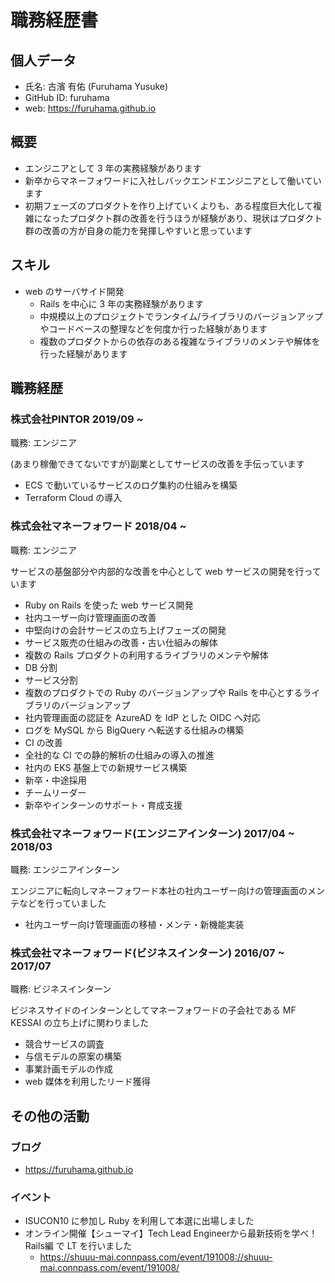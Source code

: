 # 職務経歴書

## 個人データ

- 氏名: 古濱 有佑 (Furuhama Yusuke)
- GitHub ID: furuhama
- web: https://furuhama.github.io

## 概要

- エンジニアとして 3 年の実務経験があります
- 新卒からマネーフォワードに入社しバックエンドエンジニアとして働いています
- 初期フェーズのプロダクトを作り上げていくよりも、ある程度巨大化して複雑になったプロダクト群の改善を行うほうが経験があり、現状はプロダクト群の改善の方が自身の能力を発揮しやすいと思っています

## スキル

- web のサーバサイド開発
    - Rails を中心に 3 年の実務経験があります
    - 中規模以上のプロジェクトでランタイム/ライブラリのバージョンアップやコードベースの整理などを何度か行った経験があります
    - 複数のプロダクトからの依存のある複雑なライブラリのメンテや解体を行った経験があります

## 職務経歴

### 株式会社PINTOR 2019/09 ~

職務: エンジニア

(あまり稼働できてないですが)副業としてサービスの改善を手伝っています

- ECS で動いているサービスのログ集約の仕組みを構築
- Terraform Cloud の導入

### 株式会社マネーフォワード 2018/04 ~

職務: エンジニア

サービスの基盤部分や内部的な改善を中心として web サービスの開発を行っています

- Ruby on Rails を使った web サービス開発
- 社内ユーザー向け管理画面の改善
- 中堅向けの会計サービスの立ち上げフェーズの開発
- サービス販売の仕組みの改善・古い仕組みの解体
- 複数の Rails プロダクトの利用するライブラリのメンテや解体
- DB 分割
- サービス分割
- 複数のプロダクトでの Ruby のバージョンアップや Rails を中心とするライブラリのバージョンアップ
- 社内管理画面の認証を AzureAD を IdP とした OIDC へ対応
- ログを MySQL から BigQuery へ転送する仕組みの構築
- CI の改善
- 全社的な CI での静的解析の仕組みの導入の推進
- 社内の EKS 基盤上での新規サービス構築
- 新卒・中途採用
- チームリーダー
- 新卒やインターンのサポート・育成支援

### 株式会社マネーフォワード(エンジニアインターン) 2017/04 ~ 2018/03

職務: エンジニアインターン

エンジニアに転向しマネーフォワード本社の社内ユーザー向けの管理画面のメンテなどを行っていました

- 社内ユーザー向け管理画面の移植・メンテ・新機能実装

### 株式会社マネーフォワード(ビジネスインターン) 2016/07 ~ 2017/07

職務: ビジネスインターン

ビジネスサイドのインターンとしてマネーフォワードの子会社である MF KESSAI の立ち上げに関わりました

- 競合サービスの調査
- 与信モデルの原案の構築
- 事業計画モデルの作成
- web 媒体を利用したリード獲得

## その他の活動

### ブログ

- https://furuhama.github.io

### イベント

- ISUCON10 に参加し Ruby を利用して本選に出場しました
- オンライン開催【シューマイ】Tech Lead Engineerから最新技術を学べ！Rails編 で LT を行いました
    - https://shuuu-mai.connpass.com/event/191008://shuuu-mai.connpass.com/event/191008/
